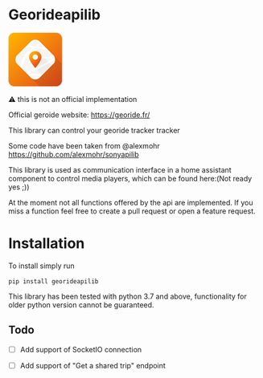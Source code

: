 # Georideapilib
![Logo Georide](georide-logo.png)

⚠️ this is not an official implementation

Official geroide website: https://georide.fr/

This library can control your georide tracker tracker


Some code have been taken from @alexmohr https://github.com/alexmohr/sonyapilib

This library is used as communication interface in a home assistant component to control media players, which can be found here:(Not ready yes ;))

At the moment not all functions offered by the api are implemented. If you miss a function feel free to create a pull request or open a feature request.

# Installation
To install simply run
```
pip install georideapilib
```

This library has been tested with python 3.7 and above, functionality for older python version cannot be guaranteed.


## Todo
- [ ] Add support of SocketIO connection
- [ ] Add support of "Get a shared trip" endpoint



